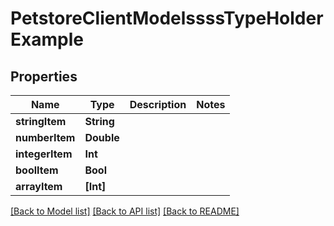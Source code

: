 # PetstoreClientModelssssTypeHolderExample

## Properties
Name | Type | Description | Notes
------------ | ------------- | ------------- | -------------
**stringItem** | **String** |  | 
**numberItem** | **Double** |  | 
**integerItem** | **Int** |  | 
**boolItem** | **Bool** |  | 
**arrayItem** | **[Int]** |  | 

[[Back to Model list]](../README.md#documentation-for-models) [[Back to API list]](../README.md#documentation-for-api-endpoints) [[Back to README]](../README.md)


